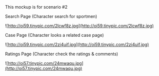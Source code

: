 This mockup is for scenario #2

Search Page (Character search for sportmen)

![http://oi59.tinypic.com/2lcwf8z.jpg](http://oi59.tinypic.com/2lcwf8z.jpg)

Case Page (Character looks a related case page)

![http://oi59.tinypic.com/2zi4uif.jpg](http://oi59.tinypic.com/2zi4uif.jpg)

Ratings Page (Character check the ratings & comments)

![http://oi57.tinypic.com/24mwaqu.jpg](http://oi57.tinypic.com/24mwaqu.jpg)